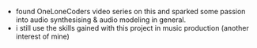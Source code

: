 - found OneLoneCoders video series on this and sparked some passion into audio synthesising & audio modeling in general. 
- i still use the skills gained with this project in music production (another interest of mine)
